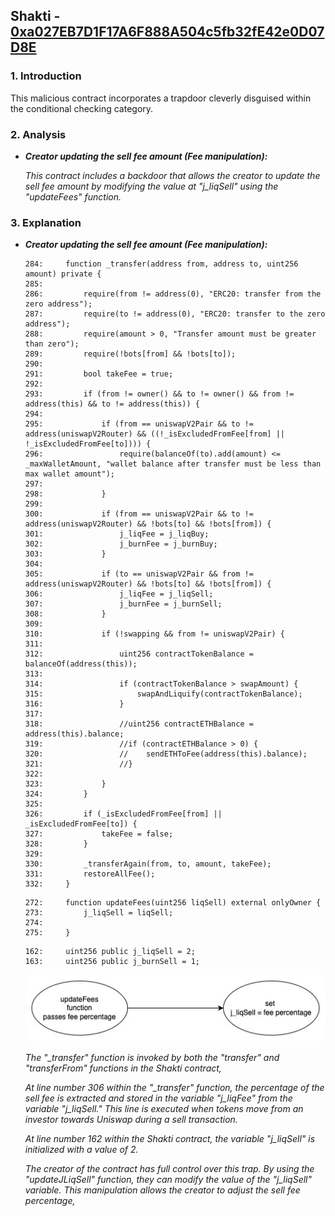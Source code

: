 ## Shakti - [0xa027EB7D1F17A6F888A504c5fb32fE42e0D07D8E](https://etherscan.io/address/0xa027eb7d1f17a6f888a504c5fb32fe42e0d07d8e#code)
### 1. Introduction
This malicious contract incorporates a trapdoor cleverly disguised within the conditional checking category. 

### 2. Analysis

- **_Creator updating the sell fee amount (Fee manipulation):_**
  
  _This contract includes a backdoor that allows the creator to update the sell fee amount by modifying the value at "j\_liqSell" using the "updateFees" function._

### 3. Explanation

- **_Creator updating the sell fee amount (Fee manipulation):_**

    ```solidity
    284:     function _transfer(address from, address to, uint256 amount) private {
    285: 
    286:         require(from != address(0), "ERC20: transfer from the zero address");
    287:         require(to != address(0), "ERC20: transfer to the zero address");
    288:         require(amount > 0, "Transfer amount must be greater than zero");
    289:         require(!bots[from] && !bots[to]);
    290: 
    291:         bool takeFee = true;
    292: 
    293:         if (from != owner() && to != owner() && from != address(this) && to != address(this)) {
    294: 
    295:             if (from == uniswapV2Pair && to != address(uniswapV2Router) && ((!_isExcludedFromFee[from] || !_isExcludedFromFee[to]))) {
    296:                 require(balanceOf(to).add(amount) <= _maxWalletAmount, "wallet balance after transfer must be less than max wallet amount");
    297:                 
    298:             }
    299: 
    300:             if (from == uniswapV2Pair && to != address(uniswapV2Router) && !bots[to] && !bots[from]) {
    301:                 j_liqFee = j_liqBuy;
    302:                 j_burnFee = j_burnBuy;
    303:             }
    304:                 
    305:             if (to == uniswapV2Pair && from != address(uniswapV2Router) && !bots[to] && !bots[from]) {
    306:                 j_liqFee = j_liqSell;
    307:                 j_burnFee = j_burnSell;
    308:             }
    309:            
    310:             if (!swapping && from != uniswapV2Pair) {
    311: 
    312:                 uint256 contractTokenBalance = balanceOf(address(this));
    313: 
    314:                 if (contractTokenBalance > swapAmount) {
    315:                     swapAndLiquify(contractTokenBalance);
    316:                 }
    317: 
    318:                 //uint256 contractETHBalance = address(this).balance;
    319:                 //if (contractETHBalance > 0) {
    320:                 //    sendETHToFee(address(this).balance);
    321:                 //}
    322:                     
    323:             }
    324:         }
    325: 
    326:         if (_isExcludedFromFee[from] || _isExcludedFromFee[to]) {
    327:             takeFee = false;
    328:         }
    329:         
    330:         _transferAgain(from, to, amount, takeFee);
    331:         restoreAllFee();
    332:     }
    ```

    ```solidity
    272:     function updateFees(uint256 liqSell) external onlyOwner {
    273:         j_liqSell = liqSell;
    274:         
    275:     }
    ``` 

    ```solidity
    162:     uint256 public j_liqSell = 2; 
    163:     uint256 public j_burnSell = 1; 
    ``` 

  ![Shakti_feeUpdate image](./Shakti_feeUpdate.jpeg)

    _The "\_transfer" function is invoked by both the "transfer" and "transferFrom" functions in the Shakti contract,_
    
    _At line number 306 within the "\_transfer" function, the percentage of the sell fee is extracted and stored in the variable "j\_liqFee" from the variable "j\_liqSell." This line is executed when tokens move from an investor towards Uniswap during a sell transaction._

    _At line number 162 within the Shakti contract, the variable "j\_liqSell" is initialized with a value of 2._

    _The creator of the contract has full control over this trap. By using the "updateJLiqSell" function, they can modify the value of the "j\_liqSell" variable. This manipulation allows the creator to adjust the sell fee percentage,_